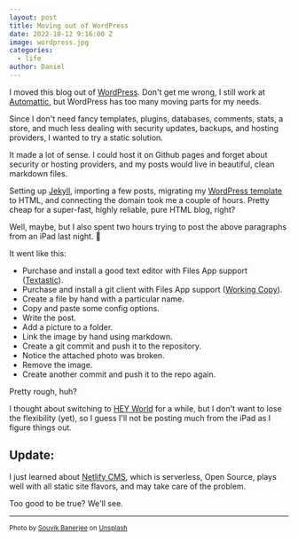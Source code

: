 ```yaml
---
layout: post
title: Moving out of WordPress
date: 2022-10-12 9:16:00 Z
image: wordpress.jpg
categories:
  - life
author: Daniel
---
```

I moved this blog out of [WordPress](https://wordpress.org/). Don't get me wrong, I still work at [Automattic](https://automattic.com), but WordPress has too many moving parts for my needs.

Since I don't need fancy templates, plugins<!--more-->, databases, comments, stats, a store, and much less dealing with security updates, backups, and hosting providers, I wanted to try a static solution.

It made a lot of sense. I could host it on Github pages and forget about security or hosting providers, and my posts would live in beautiful, clean markdown files.

Setting up [Jekyll](https://jekyllrb.com/), importing a few posts, migrating my [WordPress template](https://github.com/afterxleep/danielbernal_co) to HTML, and connecting the domain took me a couple of hours. Pretty cheap for a super-fast, highly reliable, pure HTML blog, right?

Well, maybe, but I also spent two hours trying to post the above paragraphs from an iPad last night. 🤔

It went like this:

* Purchase and install a good text editor with Files App support ([Textastic](https://www.textasticapp.com/)).
* Purchase and install a git client with Files App support ([Working Copy](https://workingcopy.app/)).
* Create a file by hand with a particular name.
* Copy and paste some config options.
* Write the post.
* Add a picture to a folder.
* Link the image by hand using markdown.
* Create a git commit and push it to the repository.
* Notice the attached photo was broken.
* Remove the image.
* Create another commit and push it to the repo again.

Pretty rough, huh? 

I thought about switching to [HEY World](https://world.hey.com/) for a while, but I don't want to lose the flexibility (yet), so I guess I'll not be posting much from the iPad as I figure things out.

## Update:
I just learned about [Netlify CMS](https://www.netlifycms.org/), which is serverless, Open Source, plays well with all static site flavors, and may take care of the problem.

Too good to be true? We'll see.


---
<sup>Photo by <a href="https://unsplash.com/@rswebsols?utm_source=unsplash&utm_medium=referral&utm_content=creditCopyText">Souvik Banerjee</a> on <a href="https://unsplash.com/s/photos/wordpress?utm_source=unsplash&utm_medium=referral&utm_content=creditCopyText">Unsplash</a></sup>
  